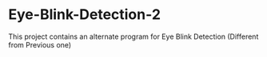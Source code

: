 # Eye-Blink-Detection-2
This project contains an alternate program for Eye Blink Detection (Different from Previous one)
